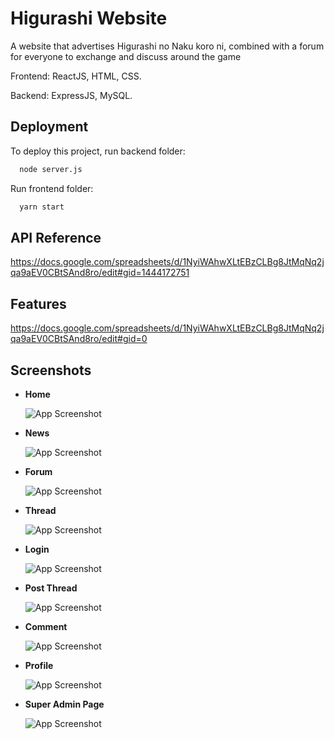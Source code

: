 
# Higurashi Website

A website that advertises Higurashi no Naku koro ni, combined with a forum for everyone to exchange and discuss around the game

Frontend: ReactJS, HTML, CSS.

Backend: ExpressJS, MySQL.



## Deployment

To deploy this project, run backend folder:

```bash
  node server.js
```

Run frontend folder:
```bash
  yarn start
```
## API Reference
https://docs.google.com/spreadsheets/d/1NyiWAhwXLtEBzCLBg8JtMqNq2jqa9aEV0CBtSAnd8ro/edit#gid=1444172751



## Features

https://docs.google.com/spreadsheets/d/1NyiWAhwXLtEBzCLBg8JtMqNq2jqa9aEV0CBtSAnd8ro/edit#gid=0

## Screenshots

- **Home**

    ![App Screenshot](https://lh3.googleusercontent.com/njUvH3cxdlJWH-lY-PRSYWXF2_2GGYEtd4BYxQWMTM5jNyla4qtvUSJMyWHDKetwjKvar6r94y5oyL1FuKSwJAEwH7bkOkyVeKVB76qx4JrR_Sjw0vDB-4ReGs0aUzQLxKjWxHbJFN6L0UQzKdA3Uo1jzGiK44ZwIPRIcBaAUBZSxnvGYaESqvlow0oZK9tS0Tuc0ECvDXruPN3JjxicD8zAcmWkTrX83YiQnPK0nT_pyjuI7erxpOCUp_yqYwjd-1uiPn7xIDBBk55KWPjIur1YA2KkyGblJEC0HMadVyReU8FylIqItxcYWM1Ch7dGSXyIiXzeuwwG1mBxHqDMwx0wJojYyVYg6PCHWzdu43K2qfd1jLX8gO4_6bOFMP9MxtLdp0OwtxSMwjI4k_v5Oyy71viXjskbcFo29edgpigLVkOMC0EY6zqvyOd1LcD2jZx5MJXqtyVZTltU-IhA-C0EHMOB7_LSsPWAQzUVVtp3AqMttvn-GtrHyheRypZ8EvKRE_ELBpuXdKZKKS6yELBXhepPd0PW27Ti-r1wdF8IGknK_fT3zMLrfwGvjZb_AUvjlIm9S3FMS0sVw7-uDUG0QYm_FUw-PTSocyY9_g-MYPXSoTom-TTIzi4C8hLVrTgngRUm6VnCEw4U8_XNHTuK-aIMDwmJtc8VJbRHf6aq19kCabw4D4zKN1zekvs8aItsQrxDp3NoqQ2UNY9Dr8VRLCkb_c9ZSc0d7PQcNYHSntgThqK2nVYUw0iBgzNTatXpIu7QiiBcR2y7W4YFoTrQjmCFKWmu2WeXmibEAOgKJ3RC85ScouZp1I3ZYvUb3J9muZA907Vru0Bh4FdjC1bMWlx8NwDk9dO_l1pC6zTZfxFoI1lbk_QKFN3IA_Cgo_7kpvi2TZUogn6Aj-pg13wLfydicJgpBT1aMdeclPlGrri5dBBGA2oK12hJo8Q6karjVeMgVC9MxptL4eUm2pE98AYwJaJVspt5O9HDlqStjZEjhuQ63vG_cIb373ELpUwbPaAALH7Ik2nblvYQ_A3I42DRfQ=w1895-h1007-no?authuser=0)

- **News**

    ![App Screenshot](https://lh3.googleusercontent.com/YlrKJhwjLqrGNEQRSE-0vtWvBvqso_943a6iJfakhxeHHn14y_DPDUqClZ8pIJuQjlWb5ATnE6dB50V06nrb2-WjZNwfbM5vSnUQfXisAqyxZvOvLuWCCX2oUSWUMU4IvJ6m6Wr0hDH9se5uuL8mV4JmZmPyVxEbrYdbttF4g8cAY-24b_vaEO18sAbBiPOyPvxuJF8asAyU1OKYHT2gewM3pPyBEQJQgEYzyyKK9T1VRM5rhFZUKjYNZ5obofIMaJ2RMgQi7OekPZzdQe8-UCWjtL3MIqQAJKYVb_kOYDDf-wV0x1YXndET_2RDZqSSsyHyXcLeBb-_K68pqHnYc2HqvZCnOtNr8dTrhgkb7jlRbUxVH2eA6ez5lamFBvtIHyprtzybpN-HUNXM3kYQnd52DbFWOmfFdL1w3NPOIjdE4bVkD2j1eh7RORkWcWIkyKNAt2pybCpIRVU892NaqiK5-UNLbZ8Af7elZEdCl_oe99nWyxc2Ihw-sG_aBdBdOQbGeCd7EveePIsnojbSQ5j9jC91Jp1Ggrv5ULpSucDLBjbLjm3SP0N9-J_omMLwpXW02AE7vcSHvCuKMN-3_cSqzFiXrPXErLpgIhZgZhbtOSsduSYi8vBnEg0XU9JIDam3MJ2iGigCCOhsqBYyLagzWnqAQuCV51AlCsMNB5Dgitg02OVN-DuRRznx5tow7i-1nzdvmc83ekzuGV7-2AeWi6-Pqzov1LPZNMiopO7aOpHBXx44I76bXr-Pj5Ne3Rv8QSwMmkqVaAtngEzI305wPSaP2dZvJH36a_EnYefnh4B56fUoG6p7IRiOld4CV3kX8I7eFhwBLdT0z2V6zu4uP3zMwqUUkBI5feOzFUOnvJVR14efxEOEL2AiNkYac1RnM1nVkAAY6lWRzjFY3ors3whBhw70nC2BnG8xOYKK-XeXt4db287C35A-lsdWG5NSUyWjFF21MD3dl2osYKbKAxKaQA19NOXED67ki8NM1ozZZ4w1vaz0NLsZxs-XO9hUHxHvGFGnU3MHEK1WN36wb6qKTA=w1916-h1007-no?authuser=0)

- **Forum**

    ![App Screenshot](https://lh3.googleusercontent.com/mPW8IMRYsRsnONlExjVsPIpLJ-DFz9x-2jJrS9Nl7RHlgQODPTQuYBHNMFXwvTqypr_zPWe9LjcI7NEkavSR2AD5x44kssrMmI_qJXY2ed2ZyQPN4Y63M6HXsKyKDgMpv6gibcGFsXFl7v0jNSffD35YmVNmTrswQHxGPlMdoZLpoDVkMMVTFSorMgHGW-8mj6Jl74o6TAoGmR1W8DOSUtyWRYTiHBxfP_BniyWxz8AMxGbPf2aOPf1VSd6euv5LIe3HjlAO55BAawCooOcVMKUeKsGizTNccISN-0XUqAasgB_AKpEvkXfh_bMr0O6gj0jMmsW2N0Sa4wQywvSgFlaANwdl5weIKRE1h64yajyvOkOTrxxsuU7Me_UB8Kypp9FSJx0MAUapmga0weSTsLSH0QDXRjfq_1r7Fv_Nww8cIWsKqen2yzyKzJ_Wzkd2AE-l0PfCgQZnExkUqZ0vNV7iIdJxiXwkm7n2mueNxWtCf_RWg5Ckkeu-Zvnj5ARG5nGKgyIyig1L7Tpag5ZqPoZvA8QWYM1AxyCQCbv_KwTGpb4MAdM8QXP7sDyVuKJ_HqpiYhPIjY-FjcrLSmkDvr50fcluSWt9aS63CLb8OOLVuN6AkBv5laHW_8Vt9XSVzNRmMdRAA2ksFJsWpN85Qc-8DDcTNp1hU8JVYAMqsUU3ts5xNfUWLKArpds_zJ33kdsSyVw-Zg5ZBlhAKKR2fqotVbV7m6D7CbcX__LT3HKgG6f1ovtXlG6zgBZci8vcUc4wUTtcyLm3ni-CS1Xa4aOwlBKD6jhCph6MiSv9BTcBCoM_K8hhyzrPCZKFvLLa5A1B3e_UMupIBNMK0vj8zO5D41CJ3fwlBUW5K-LHWQCRQ0L7mfXpAcKekOMZC5zTo4lsdsqdSw0fbfHeg895SB09OSHUmXBUHwLW2GeFosZGppZfrAN4aSXKlZwqMZlx4eKSyXVhYTwq8TebYUcvTxwdtlqqPg2tg_qqHgF-IHrqcmUhYrlIQdpDiw-IBIfVN6Sy9Jl5sT9hg5BXt9GhaCsTQ5r-xg=w1898-h1006-no?authuser=0)

- **Thread**

    ![App Screenshot](https://lh3.googleusercontent.com/fA-a4xHuGdTgA70tYnKOO4bKyuqeH88wBNA32ckS1zzpZ6XyYXu0ijhAjYtstm7KlUB7-Z0iWIldnsaPCPGSIvnW7o2AaRlyHeT4NYb4w9GJqN_lCqWlmQyI0WN6vZEqNRig2MO16F4eapnK06wUklqY5oOaTulN1GyhiVtXv4sknvB3zGJgyuywzUUou1rKqN8nmerKbx3HkVYehnZGh4v_Ckzg6rFWmgfDOVP9TWaYUcDnT9omhF847NJMIcHADHQhoyMwRIS-_6mTcLTKHgEWP41I2B3kfIvpDBueuOY7MAfna-ETxYpbfpGEku1dsAAcVpeG_DXSCM5Rd1IVBXEfB_EHh1HhWkTNaUGsuc5lTwsQgJNVPGc4DElswJalDZ4jgOvArYh6PSY9tafb5zJzfLKhqeMCk7LmReRGFuRrVKwL2U2NZ5L0PvJYzv-B-9y9Rs2Fo0subv_IfVSDZYLhWbuqFSTCwfIRf9Nyr7CSQLM7ooGr3FqndKyVzbcbbHb0st8uwc2XAP2yevm-YNHNsEHRjnzM97RCNtM_yKNV6NCEeLORsIWsrIvEOlGi5wrbX_MsoA5tYaje7cLklqIYl2IOmhh1-v7vwg1Zz55sdu4kIZceuQeYHEPuAJF8FEWN7Zn0rgvCqtK24U1ktW4xbgUzwt2_H6_m6Y_BGec7CBXFXlaSuRB5kDgUUMf0HCblifWxYad6YxGzDH9SaNtZsASKuSNw9K9p6ZVPXtwmc6mX8sPV42_AuVVtx9QKUqIvxQc2sXr2UuyuKH8JmumB8KcVTL2u7OK1f-4nzav2uoJwUYIRgZtxJZy94Aig-cgBhNb-z220Ra9wEytQnrYsIPgBBaemDT3d_D3XiVIgmIREWW-MebzVBXwCqAkqm8MxA9ryV0Say-GrTkInAcNGuINkxL6zuVLi39a-H1EOyAY8K_mZuMmF_sQP8wXC9Y24mqHJW9tt6qWpD67U-DDRV7TVAB1K1H4IyZRBxwwF2GW3-a9keMOAa6Ydi4CrIlHG3Djz9krzNH8MunqNSU0kCi_ILg=w1901-h1007-no?authuser=0)

- **Login**

     ![App Screenshot](https://lh3.googleusercontent.com/OQG_8SSldsltboIp37nvmOBJCVO48ofeSzBmbFThuC-g_XixHSgQEd5jI5CPhVCkHe71WWs1a7HUxBqS5997k5Mcwk-qxRWvDVfh72LdrG4KAH1cPcoTZrgTh4uoT7wdEuBo5tix-YncPW2qNf5Bs2kgXTBy1CQE90N8IR5AlFTi-_SFAjcGhCxemtSMO4yhC_9qrMmIAebeYdfbgJlCkZXa8LAKpCA3r1m87l7bceWWtO1vlvdmLadtivBbRdxWPHb2CAlOXLBLRuoJU0AtVfnQ2363YmbeBzplHCPOVActAPoTiQp2Y_ZHvdG1oxcRBq8JH-SPq3uqW9gs-rtIz2UM7zflE66ZL-tvAKsyugo6XD8UeGJ0XQ9tp0NWcEaK3L56ZjLFQs-5QShkxp3sZKBtg9j9Kd95OvZFbPopbotqSsKbOKdEndxXL7iUOInsY1qkS4u7qoiDbpazken8sSQwb4NLk5gtxmKNaw1FPEowFjgEE6NjwxH8TaBhEcMJIIkuzlk5vZhpyFbT75F-ouSKR8v-GlBH5Rwv6NfEZ034wWxGghb5aAgIw4IPexiR9aSLJMKbuvgQSJS14OIB0tO6ChssK5U3R8bfN9OXqEDztcaCP_bBuCx2nXsk-UGf9MBNp8h3UBTtB37n-W-hU-TWqWf9xkzto6yDIXB7HsFwNgjj3YfWx3hUp8EMrru_WMmgY9f1W22UunVuRRKsagNjh2LCpehpXRkAAtSUb_Wd7rwRzY6xg-S7xrQYKXt2Brb5FJtZmjgFD12_AZPt6CmFlxgbJGRYUdIH-D8CtrBgKeldwy7TSyVvpmZflru1xxf3lxADpNOb7A4vRIR0wI6rFWSDuXu8zoDCizEIX9caQ4Ov0UfhUY-vdUsQBx-Qya-IOWBLG3PtXGjgC03ixtPc5PwoFYAqb2CNRR71qZDImrTqH6RTkHEffdXyUohzAWiTc2OhfHzb0mjuLHXKOgknDLR6iYE5LHDYDZa9apzA5RuKzuRqIIodEgBCkmH7XpGrTQnHIq5-mUkSZl6v32q58crTiQ=w1917-h993-no?authuser=0)

- **Post Thread**

    ![App Screenshot](https://lh3.googleusercontent.com/8NV4XxbQHjmYJ0WuqnH4B9nnK2OW6ACt_9D4hNYf9ON40ZYGAM3XALPgrUeXu2EXiKslKd-COy55MG7crhHRgoXJMG_MHhu0Qt-M5TEaBVDI8WgLaC7tBS-ErxTevcnOEtIm_9NGGWswI-HszDXQDgNt12mnEf6kKsvtaAijFF5dHSm4WH5iIy6wWN-Cn-P4O8QrHRAkNSWx0SwMfWAEJDdZGhtuPZ3gEe-ClxEBzA4rMXG6wKLm3zZrHfFWODRuq0pTeVf_khyVUe6aEZKFRp-xxRZsGaAMU7iG52SjindbTC7gxQVlrGA30hQYNkJsABVXo9ujh3-0jmHuMVU8E2KJaDOdoHqLDekrt-pYNYP2tFk6qutdLcoj4NJldmiRLyd7qSCbVkWMIwMzLHqyLup5ZYLAo5NMgPZi6kB_FvbCmfXMf1utXk0lM0HbXV_bU-FasZFk5L3mbdS-jAqFZ6NVFrZ6SgHu-4-uW0fSJu8g5jWiaGV6-uWDo_HHzODoV8qkpFyn5zQDSetk1cHi3xIowQ4xjNSplt2MYjser4moxrMjjSBZ8N1oZebft01xy6HG0gkOXUVC9pR8z_G452EZLX8Hwwf_NEWMaedh53R58qf_yAlGD85HfcZjXBshQP4CEFuCE2-B_lX8pd3f3muIGSb4BFEeT296j4UATqRf20n5QNmm4IlkYHyRBLDTYcppEr21PorCuwkvzY81qoD3zRkqP1jcMh04dGDX84rT3wGMH6ieOKbWoh2SSRdYtdcIYLtJ_dsULzfu6M1bus8-UN7xLfx3NDswLk0uG5HK0t90EnF_Xx0-d2--FXXZRe4N4L2oDLtWck8gsOigPy-wUPsxwEYQqa15eacyI3TDhA-LWFHJ1tyPlJi6EL-Lbi4rKyiSbM-u8_cZLWax0nCIKCKwQGkWvX_ViTIBBTOegCReg2RsCf5qU5f765qEg9Stk1nbRRkHrddzDmxkaQhTKAd7CzNHxCqJYXhHazCZufjfVeifNXn2fn6W6mtZ8i-kkt5w1vxsYR_P-mJJxCR_Yr46tg=w1917-h1005-no?authuser=0)

- **Comment**

    ![App Screenshot](https://lh3.googleusercontent.com/uEjdTSGdLZ-OZe_jfTij_PRE1VVa3KptA8ryGSqa3ohjcFHgeNFLKhOKXOeLOX2QbC__UvlDELcgujUifV1RwU-r2LHxxynfXW1X1e5YT67p00HasHlZG7mErUD2mtx_N7PVM1wV4TSOZSWXl7XlJwtjJ71GMP2KZqHLXwo66cyII4GxlToyhdzpR0kL6yLhXuSKwf5BCaCShJuSEcCOXNSGdfw-fH8FcLsh31QfyKzBlpfssErTAdHAI8p1rkb70LzcmzEbngEovHYwiGm0Ncq784oNP7CD1Bz8KIiK1ZSNhsAdZ5QzmFjsD6EYTiCYVpV7wTqef8xfq3EryEIxy7cBrj7JB10xDyg5AjbonQsFF_PuQHbTEyxyIz3qj5ZVowchNOGMCuP0COabUUXgIXoDpkx7JDwKDF1LWxlj65hr1cFu86w3pAWdY7qGLU8b8W3glCOyahku5gvGy-Y06NtWmImYCUwzlf6Cw0iqr7CR_SW8_er2m3uBq8CRYq1becDdnjGF2aMHulkrD2p0m_JxnD6wlJ5Dk790M7jB7wEboWSV3rVc52k4SiTm3nhnr3LMmT0qO5VZR4bYTYGxLwoFEWCFUtxLDAh40YJRTiQTF7lCwlbWIEWuvCHa0atfSVZpm61qTVf4iZlTsu_RRnEEB_dEAft-yN03yoRCpxbRZ7UG8PTjBD6wPyilaKqzG1JbPpLJbRiGiwWukTR0IIlIiOB5L7km6nehHAA4NZBz_Jns2q1gYEJ1JvLsSkdSMHBcI78oV-WJ5rglG4rzS4astOQvv2xpPPVGpEHd6pUMvz0DM-DXcZ6R0YZs_KbgPfUsW4OLiX2GmerA23SPuDOA56Az8MgLlbr43k7mIKqZM8xIQENZt3RTsd5nUnhme9RfT_p6GYe3pQ5M53ViY-tzkXR_S8o3puOigqd-4K7FoSM7oLjnAH76dNzIZHde_OhrkZXK5ew23n6WUoUHkhWsq3cGw6rpL7i-decXLWjXROY7kCi3MgpbyIVJ3QNUV4HqZ1VvPDpNVRilU7vFQpUPcB_QpQ=w1894-h1007-no?authuser=0)

- **Profile**

    ![App Screenshot](https://lh3.googleusercontent.com/FuHOY2oRB7ac4wjsm0qCbyHgtl5dAOwn63Rflh0G7G3P_yGDJxvGTp6trPQ8A5aVdp8wLHMUzsQYSmAB3Hi1sNwqgSaA8z07bww7Xgx6zcNukQhUfMv4Kh8SBe4ZRjiWNH2iLz58BsRB2jvRY1PssvwdJJA3aSrh3I2ZRUrz4SbXTPCAj7OGqBvGvd0gkwm3vCePTMWm30JREXaCeQgirxWHAsVEw82eWuDoyIfVCyPXpZg34I_xdAO5uAnfzSvdLr7E4XRSWykPCJBLARAlaRVbChmOiKo1_fncSEV1x_h4nERFsIflIvNb7mGiAaJUFJkvkdizyrXjavAO1M9Xr7vkMEJzQLdn61lBA9Sua9zfCrYoE4JCgYEAUDk5sgdzZifjDmUuLyiK5LIWNhi21coGsrgr80zBT1RjezJizz8uGxYux_RNsiNldgXfnXxrV49UGUdrBIduhe5miSj3GXazBIhs13OCEVlsqY0xPxb_QwnHO6mWxK3agLC3nB3b9vigVNZl9pYRwsmSvDJeHsJVcqUcm3O0nAYF58dCYaSyviSijZq2VIApvOP5c4tnJp8ekX_g94GNRY0BlVURRPzLpcxj5PYDKp2IVi7ZDnDKAOBAyilUsLwzkKh86EoCojEdBDXbJi_aAwHA0skdb-Mkm_JiBI70n21V75e2xWfsM2EmAda4hwKNnukfylIsrL1bjtogwu2Kn_SRiLvH1uJskGHfjlMQBSK9qFZn4WBUy6rEdNkxj8-77XJEPkz-2matqnw7iVTTAdtMILW805JUtGSKHFlTSwV53TsBXdRjTO4iDhdDqEHPzVcXspq0F8BtKaNf5rMVTpPeERMWXoPM7G0R01ENxkCROL6y8uJYpv8vqBC0QbnDHXAoNo2eeOmjmYs25wUI9Q-3HWOyIS3tcPVvAczaZOtlSVcbCBwHvOpHG6tPtlPgeiU9b0TQvgv0dLFM69zFJuym9kZARS-BpXL1Wb5v6cO1YqafwsVBhfLYmh6J0Nw4gjaU6woK8eidSLXZA2cWn6-pxjIdcH6oZiICiw=w1918-h1006-no?authuser=0)

- **Super Admin Page**

     ![App Screenshot](https://lh3.googleusercontent.com/3zG6Mi82obGcWsml8r8ukUQHthh9mX1n5n037K_M03dpCgiNffAbkeUGmCvRGkWyvc8LS3gXgoSb1NsBr9jgT7gYGcP1V1jyeKgS6w8I4AD9mGUfvVAC2kJYIuWBD-jvoDDcJMpWegvdL0SkVBT_0IGs0Pg31ewDY7Kps11aEVvasrDZjtkvTFBVjmUYgSJ2QX3xkuelVm8-Je41aUj56wAb4UicW7MRUwVlltBZbwo5SuWKOfOGpfKfry3tyEOpWWjO0w-W3qKCTZ-xvWUWsBSkKsch7CzcSRub25xONAmUCnr_LBkm4YboK_7KMh1G3Y4Pwdpu8JZpcRHnamk_ArmMR2sL6ieB6xcKYcMDncnNMvnDiiSkbeUENb_brP6ha7Bhzf-H2ijKeDe7RFFyow_jqNMSvxa3qxXquSoG6LdCkA0E9rcDv5RtHIOwXUx-Mk7VwVKgq4Pr54D2B2t40NcpNj6fi_jycWl7RHaEu8Y8jsy754qj_mVvVN5_tQSkbI1cL__ZJAHhZnzk1AOspMPseWPLAn3CF-34k031_AfLNagrZhzqEtTQ7kOJNDlWvEBuk1YdU9sI9jLFW2xwqAzpeiylTnCtOYW1etAPFBDANvpgToEz-ra5WZut3icmPDmDmEkT4IDDgpt-6A-hQ2zSkAJuXyshXgt1q1zMumS1YBqGYjtTdRAuaO7bM-P9trKBx-j5t4CLfBN_TBQVGLx5lhyhzhHqKCVOBNkjaxfPMP4qjLevKKmMlosr3Di9geTNw5Tpqt-fhFfY1znKrngHuvtr0k0gGJ8v77OaUHA0ZS5IHQuV1EruET5ykGJqL2hpELgr1egdMi1m0s7OuCNe8CT28ihoZv8LRwBxI8gt7545jIKJjUiwqX_nq__nXe44JlQdpJsAAPj4uYUSKV2Syf_vT_6X7uWA35VbZzp2G4wGanXeug4z1ppPCbcCDRkk0-4xEr82RhezG3S_frdbh7GOEf83N7434q7WCJCZNM1tzFcG54fzB9CysYa6EZpPRvib1RcGHZo4I-fiMAsOPLFfzQ=w1916-h1007-no?authuser=0)

